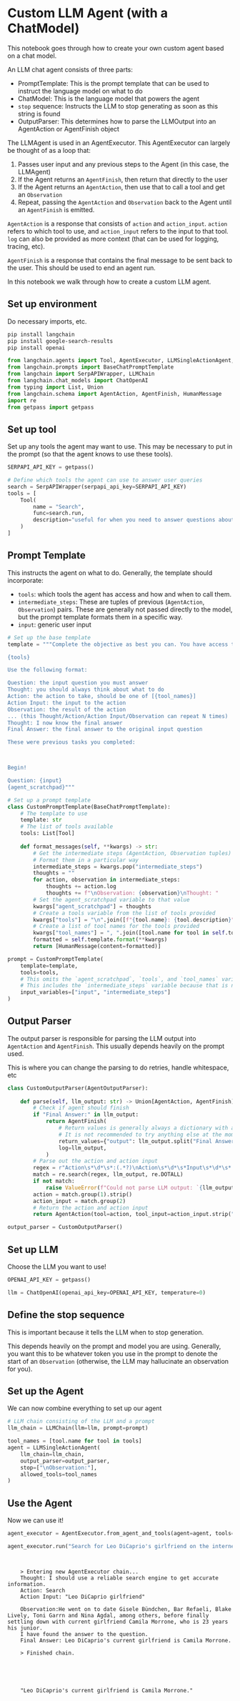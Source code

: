 # Custom LLM Agent (with a ChatModel)

This notebook goes through how to create your own custom agent based on a chat model.

An LLM chat agent consists of three parts:

- PromptTemplate: This is the prompt template that can be used to instruct the language model on what to do
- ChatModel: This is the language model that powers the agent
- `stop` sequence: Instructs the LLM to stop generating as soon as this string is found
- OutputParser: This determines how to parse the LLMOutput into an AgentAction or AgentFinish object


The LLMAgent is used in an AgentExecutor. This AgentExecutor can largely be thought of as a loop that:
1. Passes user input and any previous steps to the Agent (in this case, the LLMAgent)
2. If the Agent returns an `AgentFinish`, then return that directly to the user
3. If the Agent returns an `AgentAction`, then use that to call a tool and get an `Observation`
4. Repeat, passing the `AgentAction` and `Observation` back to the Agent until an `AgentFinish` is emitted.
    
`AgentAction` is a response that consists of `action` and `action_input`. `action` refers to which tool to use, and `action_input` refers to the input to that tool. `log` can also be provided as more context (that can be used for logging, tracing, etc).

`AgentFinish` is a response that contains the final message to be sent back to the user. This should be used to end an agent run.
        
In this notebook we walk through how to create a custom LLM agent.

<!-- WARNING: THIS FILE WAS AUTOGENERATED! DO NOT EDIT! Instead, edit the notebook w/the location & name as this file. -->

## Set up environment

Do necessary imports, etc.


```bash
pip install langchain
pip install google-search-results
pip install openai
```


```python
from langchain.agents import Tool, AgentExecutor, LLMSingleActionAgent, AgentOutputParser
from langchain.prompts import BaseChatPromptTemplate
from langchain import SerpAPIWrapper, LLMChain
from langchain.chat_models import ChatOpenAI
from typing import List, Union
from langchain.schema import AgentAction, AgentFinish, HumanMessage
import re
from getpass import getpass
```

## Set up tool

Set up any tools the agent may want to use. This may be necessary to put in the prompt (so that the agent knows to use these tools).


```python
SERPAPI_API_KEY = getpass()
```


```python
# Define which tools the agent can use to answer user queries
search = SerpAPIWrapper(serpapi_api_key=SERPAPI_API_KEY)
tools = [
    Tool(
        name = "Search",
        func=search.run,
        description="useful for when you need to answer questions about current events"
    )
]
```

## Prompt Template

This instructs the agent on what to do. Generally, the template should incorporate:
    
- `tools`: which tools the agent has access and how and when to call them.
- `intermediate_steps`: These are tuples of previous (`AgentAction`, `Observation`) pairs. These are generally not passed directly to the model, but the prompt template formats them in a specific way.
- `input`: generic user input


```python
# Set up the base template
template = """Complete the objective as best you can. You have access to the following tools:

{tools}

Use the following format:

Question: the input question you must answer
Thought: you should always think about what to do
Action: the action to take, should be one of [{tool_names}]
Action Input: the input to the action
Observation: the result of the action
... (this Thought/Action/Action Input/Observation can repeat N times)
Thought: I now know the final answer
Final Answer: the final answer to the original input question

These were previous tasks you completed:



Begin!

Question: {input}
{agent_scratchpad}"""
```


```python
# Set up a prompt template
class CustomPromptTemplate(BaseChatPromptTemplate):
    # The template to use
    template: str
    # The list of tools available
    tools: List[Tool]
    
    def format_messages(self, **kwargs) -> str:
        # Get the intermediate steps (AgentAction, Observation tuples)
        # Format them in a particular way
        intermediate_steps = kwargs.pop("intermediate_steps")
        thoughts = ""
        for action, observation in intermediate_steps:
            thoughts += action.log
            thoughts += f"\nObservation: {observation}\nThought: "
        # Set the agent_scratchpad variable to that value
        kwargs["agent_scratchpad"] = thoughts
        # Create a tools variable from the list of tools provided
        kwargs["tools"] = "\n".join([f"{tool.name}: {tool.description}" for tool in self.tools])
        # Create a list of tool names for the tools provided
        kwargs["tool_names"] = ", ".join([tool.name for tool in self.tools])
        formatted = self.template.format(**kwargs)
        return [HumanMessage(content=formatted)]
```


```python
prompt = CustomPromptTemplate(
    template=template,
    tools=tools,
    # This omits the `agent_scratchpad`, `tools`, and `tool_names` variables because those are generated dynamically
    # This includes the `intermediate_steps` variable because that is needed
    input_variables=["input", "intermediate_steps"]
)
```

## Output Parser

The output parser is responsible for parsing the LLM output into `AgentAction` and `AgentFinish`. This usually depends heavily on the prompt used.

This is where you can change the parsing to do retries, handle whitespace, etc


```python
class CustomOutputParser(AgentOutputParser):
    
    def parse(self, llm_output: str) -> Union[AgentAction, AgentFinish]:
        # Check if agent should finish
        if "Final Answer:" in llm_output:
            return AgentFinish(
                # Return values is generally always a dictionary with a single `output` key
                # It is not recommended to try anything else at the moment :)
                return_values={"output": llm_output.split("Final Answer:")[-1].strip()},
                log=llm_output,
            )
        # Parse out the action and action input
        regex = r"Action\s*\d*\s*:(.*?)\nAction\s*\d*\s*Input\s*\d*\s*:[\s]*(.*)"
        match = re.search(regex, llm_output, re.DOTALL)
        if not match:
            raise ValueError(f"Could not parse LLM output: `{llm_output}`")
        action = match.group(1).strip()
        action_input = match.group(2)
        # Return the action and action input
        return AgentAction(tool=action, tool_input=action_input.strip(" ").strip('"'), log=llm_output)
```


```python
output_parser = CustomOutputParser()
```

## Set up LLM

Choose the LLM you want to use!


```python
OPENAI_API_KEY = getpass()
```


```python
llm = ChatOpenAI(openai_api_key=OPENAI_API_KEY, temperature=0)
```

## Define the stop sequence

This is important because it tells the LLM when to stop generation.

This depends heavily on the prompt and model you are using. Generally, you want this to be whatever token you use in the prompt to denote the start of an `Observation` (otherwise, the LLM may hallucinate an observation for you).

## Set up the Agent

We can now combine everything to set up our agent


```python
# LLM chain consisting of the LLM and a prompt
llm_chain = LLMChain(llm=llm, prompt=prompt)
```


```python
tool_names = [tool.name for tool in tools]
agent = LLMSingleActionAgent(
    llm_chain=llm_chain, 
    output_parser=output_parser,
    stop=["\nObservation:"], 
    allowed_tools=tool_names
)
```

## Use the Agent

Now we can use it!


```python
agent_executor = AgentExecutor.from_agent_and_tools(agent=agent, tools=tools, verbose=True)
```


```python
agent_executor.run("Search for Leo DiCaprio's girlfriend on the internet.")
```

<CodeOutputBlock lang="python">

```
    
    
    > Entering new AgentExecutor chain...
    Thought: I should use a reliable search engine to get accurate information.
    Action: Search
    Action Input: "Leo DiCaprio girlfriend"
    
    Observation:He went on to date Gisele Bündchen, Bar Refaeli, Blake Lively, Toni Garrn and Nina Agdal, among others, before finally settling down with current girlfriend Camila Morrone, who is 23 years his junior.
    I have found the answer to the question.
    Final Answer: Leo DiCaprio's current girlfriend is Camila Morrone.
    
    > Finished chain.





    "Leo DiCaprio's current girlfriend is Camila Morrone."
```

</CodeOutputBlock>

